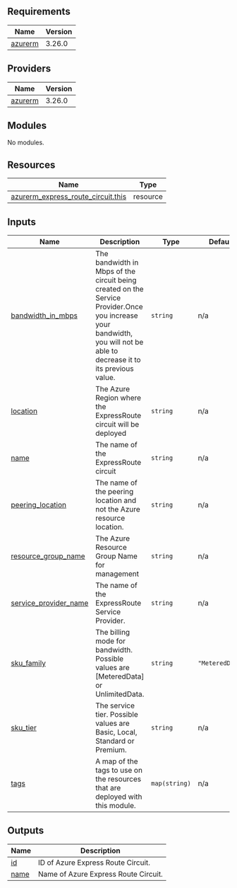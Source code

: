 <!-- BEGIN_TF_DOCS -->
## Requirements

| Name | Version |
|------|---------|
| <a name="requirement_azurerm"></a> [azurerm](#requirement\_azurerm) | 3.26.0 |

## Providers

| Name | Version |
|------|---------|
| <a name="provider_azurerm"></a> [azurerm](#provider\_azurerm) | 3.26.0 |

## Modules

No modules.

## Resources

| Name | Type |
|------|------|
| [azurerm_express_route_circuit.this](https://registry.terraform.io/providers/hashicorp/azurerm/3.26.0/docs/resources/express_route_circuit) | resource |

## Inputs

| Name | Description | Type | Default | Required |
|------|-------------|------|---------|:--------:|
| <a name="input_bandwidth_in_mbps"></a> [bandwidth\_in\_mbps](#input\_bandwidth\_in\_mbps) | The bandwidth in Mbps of the circuit being created on the Service Provider.Once you increase your bandwidth, you will not be able to decrease it to its previous value. | `string` | n/a | yes |
| <a name="input_location"></a> [location](#input\_location) | The Azure Region where the ExpressRoute circuit will be deployed | `string` | n/a | yes |
| <a name="input_name"></a> [name](#input\_name) | The name of the ExpressRoute circuit | `string` | n/a | yes |
| <a name="input_peering_location"></a> [peering\_location](#input\_peering\_location) | The name of the peering location and not the Azure resource location. | `string` | n/a | yes |
| <a name="input_resource_group_name"></a> [resource\_group\_name](#input\_resource\_group\_name) | The Azure Resource Group Name for management | `string` | n/a | yes |
| <a name="input_service_provider_name"></a> [service\_provider\_name](#input\_service\_provider\_name) | The name of the ExpressRoute Service Provider. | `string` | n/a | yes |
| <a name="input_sku_family"></a> [sku\_family](#input\_sku\_family) | The billing mode for bandwidth. Possible values are [MeteredData] or UnlimitedData. | `string` | `"MeteredData"` | no |
| <a name="input_sku_tier"></a> [sku\_tier](#input\_sku\_tier) | The service tier. Possible values are Basic, Local, Standard or Premium. | `string` | n/a | yes |
| <a name="input_tags"></a> [tags](#input\_tags) | A map of the tags to use on the resources that are deployed with this module. | `map(string)` | n/a | yes |

## Outputs

| Name | Description |
|------|-------------|
| <a name="output_id"></a> [id](#output\_id) | ID of Azure Express Route Circuit. |
| <a name="output_name"></a> [name](#output\_name) | Name of Azure Express Route Circuit. |
<!-- END_TF_DOCS -->